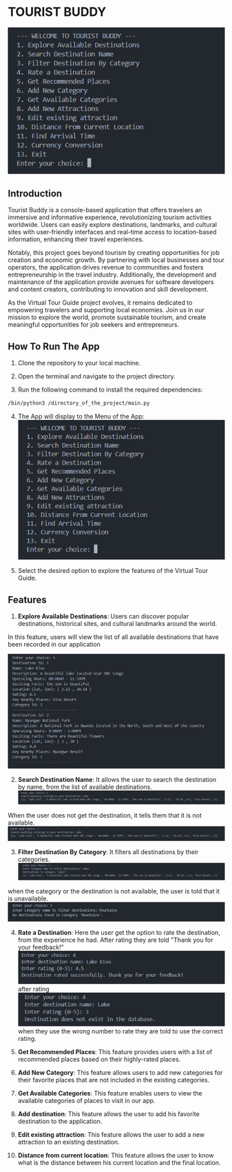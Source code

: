 # TOURIST BUDDY

![alt text](assets/menu.png)

## Introduction

Tourist Buddy is a console-based application that offers travelers an immersive and informative experience, revolutionizing tourism activities worldwide. Users can easily explore destinations, landmarks, and cultural sites with user-friendly interfaces and real-time access to location-based information, enhancing their travel experiences. 

Notably, this project goes beyond tourism by creating opportunities for job creation and economic growth. By partnering with local businesses and tour operators, the application drives revenue to communities and fosters entrepreneurship in the travel industry. Additionally, the development and maintenance of the application provide avenues for software developers and content creators, contributing to innovation and skill development.

As the Virtual Tour Guide project evolves, it remains dedicated to empowering travelers and supporting local economies. Join us in our mission to explore the world, promote sustainable tourism, and create meaningful opportunities for job seekers and entrepreneurs.

## How To Run The App

1. Clone the repository to your local machine.

2. Open the terminal and navigate to the project directory.

3. Run the following command to install the required dependencies:

```bash
/bin/python3 /directory_of_the_project/main.py
```

4. The App will display to the Menu of the App:
![alt text](assets/menu.png)

5. Select the desired option to explore the features of the Virtual Tour Guide.

## Features

1. **Explore Available Destinations**: Users can discover popular destinations, historical sites, and cultural landmarks around the world.

In this feature, users will view the list of all available destinations that have been recorded in our application

![alt text](assets/destination-list.png)

2. **Search Destination Name**: It allows the user to search the destination by name, from the list of available destinations.
![alt text](image.png)

When the user does not get the destination, it tells them that it is not available. ![alt text](image-1.png)

3. **Filter Destination By Category**: It filters all destinations by their categories.
![alt text](image-2.png)

when the category or the destination is not available, the user is told that it is unavailable.
![alt text](image-3.png)

4. **Rate a Destination**: Here the user get the option to rate the destination, from the experience he had. After rating they are told "Thank you for your feedback!"
![alt text](image-4.png) after rating
![alt text](image-5.png) when they use the wrong number to rate they are told to use the correct rating.

5. **Get Recommended Places**: This feature provides users with a list of recommended places based on their highly-rated places.

6. **Add New Category**: This feature allows users to add new categories for their favorite places that are not included in the existing categories.

7. **Get Available Categories**: This feature enables users to view the available categories of places to visit in our app.

8. **Add destination**: This feature allows the user to add his favorite destination to the application.

9. **Edit existing attraction**: This feature allows the user to add a new attraction to an existing destination.

10. **Distance from current location**: This feature allows the user to know what is the distance between his current location and the final location. 
